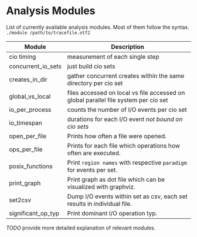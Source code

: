 # Analysis Modules

List of currently available analysis modules. Most of them follow the syntax.
` ./module /path/to/tracefile.otf2 `

| Module | Description |
| ------ | ----------- |
| cio timing | measurement of each single step |
| concurrent_io_sets | just build cio sets |
| creates_in_dir | gather concurrent creates within the same directory per cio set |
| global_vs_local | files accessed on local vs file accessed on global parallel file system per cio set |
| io_per_process | counts the number of I/O events per cio set |
| io_timespan | durations for each I/O event *not bound on cio sets* |
| open_per_file | Prints how often a file were opened. |
| ops_per_file | Prints for each file which operations how often are executed. |
| posix_functions | Print `region names` with respective `paradigm` for events per set. |
| print_graph | Print graph as dot file which can be visualized with graphviz. |
| set2csv | Dump I/O events within set as csv, each set results in individual file. |
| significant_op_typ | Print dominant I/O operation typ. |

*TODO* provide more detailed explanation of relevant modules.
